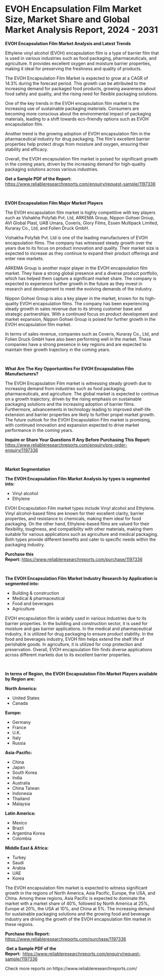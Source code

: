<p><h1>EVOH Encapsulation Film Market Size, Market Share and Global Market Analysis Report, 2024 - 2031</h1></p><p><strong>EVOH Encapsulation Film Market Analysis and Latest Trends</strong></p>
<p><p>Ethylene vinyl alcohol (EVOH) encapsulation film is a type of barrier film that is used in various industries such as food packaging, pharmaceuticals, and agriculture. It provides excellent oxygen and moisture barrier properties, making it ideal for preserving the freshness and quality of products.</p><p>The EVOH Encapsulation Film Market is expected to grow at a CAGR of 14.3% during the forecast period. This growth can be attributed to the increasing demand for packaged food products, growing awareness about food safety and quality, and the rising need for flexible packaging solutions.</p><p>One of the key trends in the EVOH encapsulation film market is the increasing use of sustainable packaging materials. Consumers are becoming more conscious about the environmental impact of packaging materials, leading to a shift towards eco-friendly options such as EVOH encapsulation film.</p><p>Another trend is the growing adoption of EVOH encapsulation film in the pharmaceutical industry for drug packaging. The film's excellent barrier properties help protect drugs from moisture and oxygen, ensuring their stability and efficacy.</p><p>Overall, the EVOH encapsulation film market is poised for significant growth in the coming years, driven by the increasing demand for high-quality packaging solutions across various industries.</p></p>
<p><strong>Get a Sample PDF of the Report:&nbsp;</strong> <a href="https://www.reliableresearchreports.com/enquiry/request-sample/1197336">https://www.reliableresearchreports.com/enquiry/request-sample/1197336</a></p>
<p>&nbsp;</p>
<p><strong>EVOH Encapsulation Film Major Market Players</strong></p>
<p><p>The EVOH encapsulation film market is highly competitive with key players such as Vishakha Polyfab Pvt. Ltd, ARKEMA Group, Nippon Gohsei Group, AVI Global Plast, UAB Umara, Coveris, Glory Films, Essen Multipack Limited, Kuraray Co., Ltd, and Folien Druck GmbH.</p><p>Vishakha Polyfab Pvt. Ltd is one of the leading manufacturers of EVOH encapsulation films. The company has witnessed steady growth over the years due to its focus on product innovation and quality. Their market size is expected to increase as they continue to expand their product offerings and enter new markets.</p><p>ARKEMA Group is another major player in the EVOH encapsulation film market. They have a strong global presence and a diverse product portfolio, which has helped them capture a significant market share. The company is expected to experience further growth in the future as they invest in research and development to meet the evolving demands of the industry.</p><p>Nippon Gohsei Group is also a key player in the market, known for its high-quality EVOH encapsulation films. The company has been experiencing steady growth in sales revenue due to its strong customer base and strategic partnerships. With a continued focus on product development and market expansion, Nippon Gohsei Group is poised for further growth in the EVOH encapsulation film market.</p><p>In terms of sales revenue, companies such as Coveris, Kuraray Co., Ltd, and Folien Druck GmbH have also been performing well in the market. These companies have a strong presence in key regions and are expected to maintain their growth trajectory in the coming years.</p></p>
<p>&nbsp;</p>
<p><strong>What Are The Key Opportunities For EVOH Encapsulation Film Manufacturers?</strong></p>
<p><p>The EVOH Encapsulation Film market is witnessing steady growth due to increasing demand from industries such as food packaging, pharmaceuticals, and agriculture. The global market is expected to continue on a growth trajectory, driven by the rising emphasis on sustainable packaging solutions and the increasing adoption of barrier films. Furthermore, advancements in technology leading to improved shelf-life extension and barrier properties are likely to further propel market growth. The future outlook for the EVOH Encapsulation Film market is promising, with continued innovation and expansion expected to drive market performance in the coming years.</p></p>
<p><strong>Inquire or Share Your Questions If Any Before Purchasing This Report:</strong> <a href="https://www.reliableresearchreports.com/enquiry/pre-order-enquiry/1197336">https://www.reliableresearchreports.com/enquiry/pre-order-enquiry/1197336</a></p>
<p>&nbsp;</p>
<p><strong>Market Segmentation</strong></p>
<p><strong>The EVOH Encapsulation Film Market Analysis by types is segmented into:</strong></p>
<p><ul><li>Vinyl alcohol</li><li>Ethylene</li></ul></p>
<p><p>EVOH Encapsulation Film market types include Vinyl alcohol and Ethylene. Vinyl alcohol-based films are known for their excellent clarity, barrier properties, and resistance to chemicals, making them ideal for food packaging. On the other hand, Ethylene-based films are valued for their flexibility, toughness, and compatibility with other materials, making them suitable for various applications such as agriculture and medical packaging. Both types provide different benefits and cater to specific needs within the packaging industry.</p></p>
<p><strong>Purchase this Report:&nbsp;</strong><a href="https://www.reliableresearchreports.com/purchase/1197336">https://www.reliableresearchreports.com/purchase/1197336</a></p>
<p>&nbsp;</p>
<p><strong>The EVOH Encapsulation Film Market Industry Research by Application is segmented into:</strong></p>
<p><ul><li>Building & construction</li><li>Medical & pharmaceutical</li><li>Food and beverages</li><li>Agriculture</li></ul></p>
<p><p>EVOH encapsulation film is widely used in various industries due to its barrier properties. In the building and construction sector, it is used for moisture and gas barrier applications. In the medical and pharmaceutical industry, it is utilized for drug packaging to ensure product stability. In the food and beverages industry, EVOH film helps extend the shelf life of perishable goods. In agriculture, it is utilized for crop protection and preservation. Overall, EVOH encapsulation film finds diverse applications across different markets due to its excellent barrier properties.</p></p>
<p>&nbsp;</p>
<p><strong>In terms of Region, the EVOH Encapsulation Film Market Players available by Region are:</strong></p>
<p>
    <p> <strong> North America: </strong>
        <ul>
            <li>United States</li>
            <li>Canada</li>
        </ul>
        </p> 
    <p> <strong> Europe: </strong>
        <ul>
            <li>Germany</li>
            <li>France</li>
            <li>U.K.</li>
            <li>Italy</li>
            <li>Russia</li>
        </ul>
        </p> 
    <p> <strong> Asia-Pacific: </strong>
        <ul>
            <li>China</li>
            <li>Japan</li>
            <li>South Korea</li>
            <li>India</li>
            <li>Australia</li>
            <li>China Taiwan</li>
            <li>Indonesia</li>
            <li>Thailand</li>
            <li>Malaysia</li>
        </ul>
        </p> 
    <p> <strong> Latin America: </strong>
        <ul>
            <li>Mexico</li>
            <li>Brazil</li>
            <li>Argentina Korea</li>
            <li>Colombia</li>
        </ul>
        </p> 
    <p> <strong> Middle East & Africa: </strong>
        <ul>
            <li>Turkey</li>
            <li>Saudi</li>
            <li>Arabia</li>
            <li>UAE</li>
            <li>Korea</li>
        </ul>
    </p>
    </p>
<p><p>The EVOH encapsulation film market is expected to witness significant growth in the regions of North America, Asia Pacific, Europe, the USA, and China. Among these regions, Asia Pacific is expected to dominate the market with a market share of 40%, followed by North America at 25%, Europe at 20%, the USA at 10%, and China at 5%. The increasing demand for sustainable packaging solutions and the growing food and beverage industry are driving the growth of the EVOH encapsulation film market in these regions.</p></p>
<p><strong>Purchase this Report: </strong><a href="https://www.reliableresearchreports.com/purchase/1197336">https://www.reliableresearchreports.com/purchase/1197336</a></p>
<p>&nbsp;<strong>Get a Sample PDF of the Report:&nbsp;&nbsp;</strong><a href="https://www.reliableresearchreports.com/enquiry/request-sample/1197336">https://www.reliableresearchreports.com/enquiry/request-sample/1197336</a></p>
<p><strong></strong></p>
<p>Check more reports on https://www.reliableresearchreports.com/</p>
